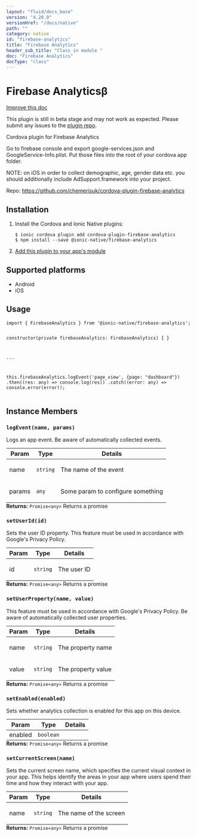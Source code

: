 ```yaml
---
layout: "fluid/docs_base"
version: "4.20.0"
versionHref: "/docs/native"
path: ""
category: native
id: "firebase-analytics"
title: "Firebase Analytics"
header_sub_title: "Class in module "
doc: "Firebase Analytics"
docType: "class"
---
```


<h1 class="api-title">Firebase Analytics<span class="beta" title="beta">&beta;</span></h1>

<a class="improve-v2-docs" href="http://github.com/ionic-team/ionic-native/edit/master/src/@ionic-native/plugins/firebase-analytics/index.ts#L1">
  Improve this doc
</a>




<p class="beta-notice">
  This plugin is still in beta stage and may not work as expected. Please
  submit any issues to the <a target="_blank"
  href="https://github.com/chemerisuk/cordova-plugin-firebase-analytics/issues">plugin repo</a>.
</p>




<p>Cordova plugin for Firebase Analytics</p>
<p>Go to firebase console and export google-services.json and GoogleService-Info.plist. Put those files into the root of your cordova app folder.</p>
<p>NOTE: on iOS in order to collect demographic, age, gender data etc. you should additionally include AdSupport.framework into your project.</p>


<p>Repo:
  <a href="https://github.com/chemerisuk/cordova-plugin-firebase-analytics">
    https://github.com/chemerisuk/cordova-plugin-firebase-analytics
  </a>
</p>


<h2><a class="anchor" name="installation" href="#installation"></a>Installation</h2>
<ol class="installation">
  <li>Install the Cordova and Ionic Native plugins:<br>
    <pre><code class="nohighlight">$ ionic cordova plugin add cordova-plugin-firebase-analytics
$ npm install --save @ionic-native/firebase-analytics
</code></pre>
  </li>
  <li><a href="https://ionicframework.com/docs/native/#Add_Plugins_to_Your_App_Module">Add this plugin to your app's module</a></li>
</ol>



<h2><a class="anchor" name="platforms" href="#platforms"></a>Supported platforms</h2>
<ul>
  <li>Android</li><li>iOS</li>
</ul>






<h2><a class="anchor" name="usage" href="#usage"></a>Usage</h2>
<pre><code class="lang-typescript">import { FirebaseAnalytics } from &#39;@ionic-native/firebase-analytics&#39;;


constructor(private firebaseAnalytics: FirebaseAnalytics) { }

...

this.firebaseAnalytics.logEvent(&#39;page_view&#39;, {page: &quot;dashboard&quot;})
  .then((res: any) =&gt; console.log(res))
  .catch((error: any) =&gt; console.error(error));
</code></pre>








<h2><a class="anchor" name="instance-members" href="#instance-members"></a>Instance Members</h2>
<h3><a class="anchor" name="logEvent" href="#logEvent"></a><code>logEvent(name,&nbsp;params)</code></h3>




Logs an app event.
Be aware of automatically collected events.
<table class="table param-table" style="margin:0;">
  <thead>
  <tr>
    <th>Param</th>
    <th>Type</th>
    <th>Details</th>
  </tr>
  </thead>
  <tbody>
  <tr>
    <td>
      name</td>
    <td>
      <code>string</code>
    </td>
    <td>
      <p>The name of the event</p>
</td>
  </tr>
  
  <tr>
    <td>
      params</td>
    <td>
      <code>any</code>
    </td>
    <td>
      <p>Some param to configure something</p>
</td>
  </tr>
  </tbody>
</table>

<div class="return-value" markdown="1">
  <i class="icon ion-arrow-return-left"></i>
  <b>Returns:</b> <code>Promise&lt;any&gt;</code> Returns a promise
</div><h3><a class="anchor" name="setUserId" href="#setUserId"></a><code>setUserId(id)</code></h3>




Sets the user ID property.
This feature must be used in accordance with Google's Privacy Policy.
<table class="table param-table" style="margin:0;">
  <thead>
  <tr>
    <th>Param</th>
    <th>Type</th>
    <th>Details</th>
  </tr>
  </thead>
  <tbody>
  <tr>
    <td>
      id</td>
    <td>
      <code>string</code>
    </td>
    <td>
      <p>The user ID</p>
</td>
  </tr>
  </tbody>
</table>

<div class="return-value" markdown="1">
  <i class="icon ion-arrow-return-left"></i>
  <b>Returns:</b> <code>Promise&lt;any&gt;</code> Returns a promise
</div><h3><a class="anchor" name="setUserProperty" href="#setUserProperty"></a><code>setUserProperty(name,&nbsp;value)</code></h3>




This feature must be used in accordance with Google's Privacy Policy.
Be aware of automatically collected user properties.
<table class="table param-table" style="margin:0;">
  <thead>
  <tr>
    <th>Param</th>
    <th>Type</th>
    <th>Details</th>
  </tr>
  </thead>
  <tbody>
  <tr>
    <td>
      name</td>
    <td>
      <code>string</code>
    </td>
    <td>
      <p>The property name</p>
</td>
  </tr>
  
  <tr>
    <td>
      value</td>
    <td>
      <code>string</code>
    </td>
    <td>
      <p>The property value</p>
</td>
  </tr>
  </tbody>
</table>

<div class="return-value" markdown="1">
  <i class="icon ion-arrow-return-left"></i>
  <b>Returns:</b> <code>Promise&lt;any&gt;</code> Returns a promise
</div><h3><a class="anchor" name="setEnabled" href="#setEnabled"></a><code>setEnabled(enabled)</code></h3>




Sets whether analytics collection is enabled for this app on this device.
<table class="table param-table" style="margin:0;">
  <thead>
  <tr>
    <th>Param</th>
    <th>Type</th>
    <th>Details</th>
  </tr>
  </thead>
  <tbody>
  <tr>
    <td>
      enabled</td>
    <td>
      <code>boolean</code>
    </td>
    <td>
      </td>
  </tr>
  </tbody>
</table>

<div class="return-value" markdown="1">
  <i class="icon ion-arrow-return-left"></i>
  <b>Returns:</b> <code>Promise&lt;any&gt;</code> Returns a promise
</div><h3><a class="anchor" name="setCurrentScreen" href="#setCurrentScreen"></a><code>setCurrentScreen(name)</code></h3>




Sets the current screen name, which specifies the current visual context in your app.
This helps identify the areas in your app where users spend their time and how they interact with your app.
<table class="table param-table" style="margin:0;">
  <thead>
  <tr>
    <th>Param</th>
    <th>Type</th>
    <th>Details</th>
  </tr>
  </thead>
  <tbody>
  <tr>
    <td>
      name</td>
    <td>
      <code>string</code>
    </td>
    <td>
      <p>The name of the screen</p>
</td>
  </tr>
  </tbody>
</table>

<div class="return-value" markdown="1">
  <i class="icon ion-arrow-return-left"></i>
  <b>Returns:</b> <code>Promise&lt;any&gt;</code> Returns a promise
</div>





